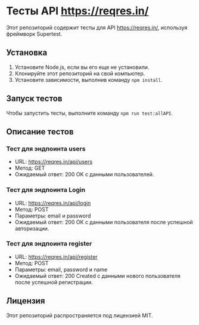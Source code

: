 # Тесты API https://reqres.in/

Этот репозиторий содержит тесты для API https://reqres.in/, используя фреймворк Supertest.

## Установка

1. Установите Node.js, если вы его еще не установили.
2. Клонируйте этот репозиторий на свой компьютер.
3. Установите зависимости, выполнив команду `npm install`.

## Запуск тестов

Чтобы запустить тесты, выполните команду `npm run test:allAPI`.

## Описание тестов

### Тест для эндпоинта users

- URL: https://reqres.in/api/users
- Метод: GET
- Ожидаемый ответ: 200 OK с данными пользователей.

### Тест для эндпоинта Login

- URL: https://reqres.in/api/login
- Метод: POST
- Параметры: email и password
- Ожидаемый ответ: 200 OK с данными пользователя после успешной авторизации.

### Тест для эндпоинта register

- URL: https://reqres.in/api/register
- Метод: POST
- Параметры: email, password и name
- Ожидаемый ответ: 200 Created с данными нового пользователя после успешной регистрации.

## Лицензия

Этот репозиторий распространяется под лицензией MIT.
